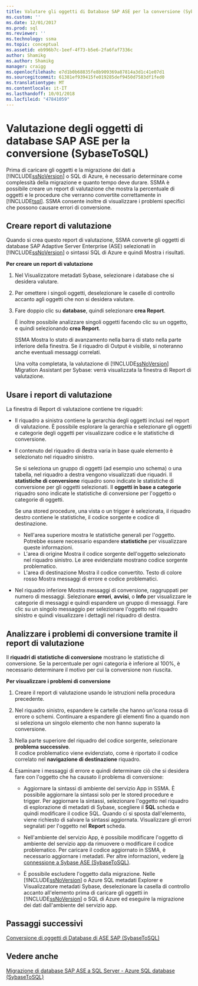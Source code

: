 ```yaml
---
title: Valutare gli oggetti di Database SAP ASE per la conversione (SybaseToSQL) | Microsoft Docs
ms.custom: ''
ms.date: 12/01/2017
ms.prod: sql
ms.reviewer: ''
ms.technology: ssma
ms.topic: conceptual
ms.assetid: eb996b7c-1eef-4f73-b5e6-2fa6faf7336c
author: Shamikg
ms.author: Shamikg
manager: craigg
ms.openlocfilehash: e7d1b0b68835fe8b909369a87814a3d1c41e07d1
ms.sourcegitcommit: 61381ef939415fe019285def9450d7583df1fed0
ms.translationtype: MT
ms.contentlocale: it-IT
ms.lasthandoff: 10/01/2018
ms.locfileid: "47841059"
---
```

# <a name="assessing-sap-ase-database-objects-for-conversion-sybasetosql"></a>Valutazione degli oggetti di database SAP ASE per la conversione (SybaseToSQL)
Prima di caricare gli oggetti e la migrazione dei dati a [!INCLUDE[ssNoVersion](../../includes/ssnoversion-md.md)] o SQL di Azure, è necessario determinare come complessità della migrazione e quanto tempo deve durare. SSMA è possibile creare un report di valutazione che mostra la percentuale di oggetti e le procedure che verranno convertite correttamente in [!INCLUDE[tsql](../../includes/tsql-md.md)]. SSMA consente inoltre di visualizzare i problemi specifici che possono causare errori di conversione.  
  
## <a name="create-assessment-reports"></a>Creare report di valutazione  
Quando si crea questo report di valutazione, SSMA converte gli oggetti di database SAP Adaptive Server Enterprise (ASE) selezionati in [!INCLUDE[ssNoVersion](../../includes/ssnoversion-md.md)] o sintassi SQL di Azure e quindi Mostra i risultati.  
  
**Per creare un report di valutazione**  
  
1.  Nel Visualizzatore metadati Sybase, selezionare i database che si desidera valutare.  
  
2.  Per omettere i singoli oggetti, deselezionare le caselle di controllo accanto agli oggetti che non si desidera valutare.  
  
3.  Fare doppio clic su **database**, quindi selezionare **crea Report**.  
  
    È inoltre possibile analizzare singoli oggetti facendo clic su un oggetto, e quindi selezionando **crea Report**.  
  
    SSMA Mostra lo stato di avanzamento nella barra di stato nella parte inferiore della finestra. Se il riquadro di Output è visibile, si noteranno anche eventuali messaggi correlati.  
  
    Una volta completata, la valutazione di [!INCLUDE[ssNoVersion](../../includes/ssnoversion-md.md)] Migration Assistant per Sybase: verrà visualizzata la finestra di Report di valutazione.  
  
## <a name="use-assessment-reports"></a>Usare i report di valutazione  
La finestra di Report di valutazione contiene tre riquadri:  
  
-   Il riquadro a sinistra contiene la gerarchia degli oggetti inclusi nel report di valutazione. È possibile esplorare la gerarchia e selezionare gli oggetti e categorie degli oggetti per visualizzare codice e le statistiche di conversione.  
  
-   Il contenuto del riquadro di destra varia in base quale elemento è selezionato nel riquadro sinistro.  
  
    Se si seleziona un gruppo di oggetti (ad esempio uno schema) o una tabella, nel riquadro a destra vengono visualizzati due riquadri. Il **statistiche di conversione** riquadro sono indicate le statistiche di conversione per gli oggetti selezionati. Il **oggetti in base a categorie** riquadro sono indicate le statistiche di conversione per l'oggetto o categorie di oggetti.  
  
    Se una stored procedure, una vista o un trigger è selezionata, il riquadro destro contiene le statistiche, il codice sorgente e codice di destinazione.  
  
    -   Nell'area superiore mostra le statistiche generali per l'oggetto. Potrebbe essere necessario espandere **statistiche** per visualizzare queste informazioni. 
    -   L'area di origine Mostra il codice sorgente dell'oggetto selezionato nel riquadro sinistro. Le aree evidenziate mostrano codice sorgente problematico.  
    -   L'area di destinazione Mostra il codice convertito. Testo di colore rosso Mostra messaggi di errore e codice problematici.  
  
-   Nel riquadro inferiore Mostra messaggi di conversione, raggruppati per numero di messaggi. Selezionare **errori**, **avvisi**, o **Info** per visualizzare le categorie di messaggi e quindi espandere un gruppo di messaggi. Fare clic su un singolo messaggio per selezionare l'oggetto nel riquadro sinistro e quindi visualizzare i dettagli nel riquadro di destra.  
  
## <a name="analyze-conversion-problems-by-using-the-assessment-report"></a>Analizzare i problemi di conversione tramite il report di valutazione  
Il **riquadri di statistiche di conversione** mostrano le statistiche di conversione. Se la percentuale per ogni categoria è inferiore al 100%, è necessario determinare il motivo per cui la conversione non riuscita.  
  
**Per visualizzare i problemi di conversione**  
  
1.  Creare il report di valutazione usando le istruzioni nella procedura precedente.  
  
2.  Nel riquadro sinistro, espandere le cartelle che hanno un'icona rossa di errore o schemi. Continuare a espandere gli elementi fino a quando non si seleziona un singolo elemento che non hanno superato la conversione.  
  
3.  Nella parte superiore del riquadro del codice sorgente, selezionare **problema successivo**.  
    Il codice problematico viene evidenziato, come è riportato il codice correlato nel **navigazione di destinazione** riquadro.  
  
4.  Esaminare i messaggi di errore e quindi determinare ciò che si desidera fare con l'oggetto che ha causato il problema di conversione:  
  
    -   Aggiornare la sintassi di ambiente del servizio App in SSMA. È possibile aggiornare la sintassi solo per le stored procedure e trigger. Per aggiornare la sintassi, selezionare l'oggetto nel riquadro di esplorazione di metadati di Sybase, scegliere il **SQL** scheda e quindi modificare il codice SQL. Quando ci si sposta dall'elemento, viene richiesto di salvare la sintassi aggiornata. Visualizzare gli errori segnalati per l'oggetto nel **Report** scheda.  
  
    -   Nell'ambiente del servizio App, è possibile modificare l'oggetto di ambiente del servizio app da rimuovere o modificare il codice problematico. Per caricare il codice aggiornato in SSMA, è necessario aggiornare i metadati. Per altre informazioni, vedere [la connessione a Sybase ASE &#40;SybaseToSQL&#41;](../../ssma/sybase/connecting-to-sybase-ase-sybasetosql.md).  
  
    -   È possibile escludere l'oggetto dalla migrazione. Nelle [!INCLUDE[ssNoVersion](../../includes/ssnoversion-md.md)] o Azure SQL metadati Explorer e Visualizzatore metadati Sybase, deselezionare la casella di controllo accanto all'elemento prima di caricare gli oggetti in [!INCLUDE[ssNoVersion](../../includes/ssnoversion-md.md)] o SQL di Azure ed eseguire la migrazione dei dati dall'ambiente del servizio app.
  
## <a name="next-steps"></a>Passaggi successivi  
[Conversione di oggetti di Database di ASE SAP &#40;SybaseToSQL&#41;](../../ssma/sybase/converting-sybase-ase-database-objects-sybasetosql.md)  
  
## <a name="see-also"></a>Vedere anche  
[Migrazione di database SAP ASE a SQL Server - Azure SQL database &#40;SybaseToSQL&#41;](../../ssma/sybase/migrating-sybase-ase-databases-to-sql-server-azure-sql-db-sybasetosql.md)  
  
